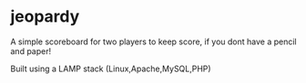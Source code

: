 # jeopardy
A simple scoreboard for two players to keep score, if you dont have a pencil and paper!

Built using a LAMP stack (Linux,Apache,MySQL,PHP)
